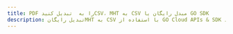 ---title: PDF را به  تبدیل کنیدCSV، MHT به CSV مبدل رایگان یا GO SDKdescription: تبدیل رایگانMHT به CSV با استفاده از GO Cloud APIs & SDK همچنین اسناد PDF را در Cloud ایجاد، ویرایش و رندر کنید.---
